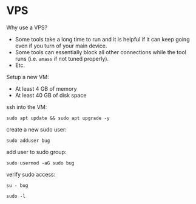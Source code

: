 # VPS

Why use a VPS?  
- Some tools take a long time to run and it is helpful if it can keep going even if you turn of your main device.  
- Some tools can essentially block all other connections while the tool runs (i.e. `amass` if not tuned properly).  
- Etc.  

Setup a new VM:  
- At least 4 GB of memory  
- At least 40 GB of disk space  

ssh into the VM:  
```
sudo apt update && sudo apt upgrade -y
```

create a new sudo user:  
```
sudo adduser bug
```

add user to sudo group:  
```
sudo usermod -aG sudo bug
```  

verify sudo access:  
```
su - bug
```
```
sudo -l
```
